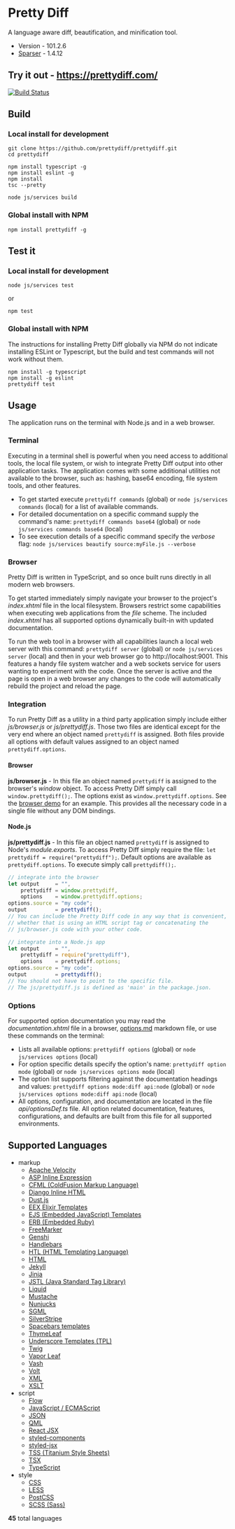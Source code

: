 # Pretty Diff
A language aware diff, beautification, and minification tool.

* Version - 101.2.6
* [Sparser](https://sparser.io) - 1.4.12

## Try it out - https://prettydiff.com/

[![Build Status](https://semaphoreci.com/api/v1/prettydiff/prettydiff/branches/master/badge.svg)](https://semaphoreci.com/prettydiff/prettydiff)

## Build
### Local install for development
```
git clone https://github.com/prettydiff/prettydiff.git
cd prettydiff

npm install typescript -g
npm install eslint -g
npm install
tsc --pretty

node js/services build
```

### Global install with NPM
```
npm install prettydiff -g
```

## Test it
### Local install for development
```
node js/services test
```
or
```
npm test
```

### Global install with NPM
The instructions for installing Pretty Diff globally via NPM do not indicate installing ESLint or Typescript, but the build and test commands will not work without them.

```
npm install -g typescript
npm install -g eslint
prettydiff test
```

## Usage
The application runs on the terminal with Node.js and in a web browser.

### Terminal
Executing in a terminal shell is powerful when you need access to additional tools, the local file system, or wish to integrate Pretty Diff output into other application tasks.  The application comes with some additional utilities not available to the browser, such as: hashing, base64 encoding, file system tools, and other features.

* To get started execute `prettydiff commands` (global)  or `node js/services commands` (local) for a list of available commands.
* For detailed documentation on a specific command supply the command's name: `prettydiff commands base64` (global) or `node js/services commands base64` (local)
* To see execution details of a specific command specify the *verbose* flag: `node js/services beautify source:myFile.js --verbose`

### Browser
Pretty Diff is written in TypeScript, and so once built runs directly in all modern web browsers.

To get started immediately simply navigate your browser to the project's *index.xhtml* file in the local filesystem.  Browsers restrict some capabilities when executing web applications from the *file* scheme.  The included *index.xhtml* has all supported options dynamically built-in with updated documentation.

To run the web tool in a browser with all capabilities launch a local web server with this command: `prettydiff server` (global) or `node js/services server` (local) and then in your web browser go to http://localhost:9001.  This features a handy file system watcher and a web sockets service for users wanting to experiment with the code.  Once the server is active and the page is open in a web browser any changes to the code will automatically rebuild the project and reload the page.

### Integration
To run Pretty Diff as a utility in a third party application simply include either *js/browser.js* or *js/prettydiff.js*.  Those two files are identical except for the very end where an object named `prettydiff` is assigned.  Both files provide all options with default values assigned to an object named `prettydiff.options`.

#### Browser
**js/browser.js** - In this file an object named `prettydiff` is assigned to the browser's *window* object.  To access Pretty Diff simply call `window.prettydiff();`.  The options exist as `window.prettydiff.options`.  See the [browser demo](tests/browser.html) for an example.  This provides all the necessary code in a single file without any DOM bindings.

#### Node.js
**js/prettydiff.js** - In this file an object named `prettydiff` is assigned to Node's *module.exports*.  To access Pretty Diff simply require the file: `let prettydiff = require("prettydiff");`.  Default options are available as `prettydiff.options`.  To execute simply call `prettydiff();`.

```javascript
// integrate into the browser
let output     = "",
    prettydiff = window.prettydiff,
    options    = window.prettydiff.options;
options.source = "my code";
output         = prettydiff();
// You can include the Pretty Diff code in any way that is convenient,
// whether that is using an HTML script tag or concatenating the
// js/browser.js code with your other code.

// integrate into a Node.js app
let output     = "",
    prettydiff = require("prettydiff"),
    options    = prettydiff.options;
options.source = "my code";
output         = prettydiff();
// You should not have to point to the specific file.
// The js/prettydiff.js is defined as 'main' in the package.json.
```

### Options
For supported option documentation you may read the *documentation.xhtml* file in a browser, [options.md](options.md) markdown file, or use these commands on the terminal:

* Lists all available options: `prettydiff options` (global) or `node js/services options` (local)
* For option specific details specify the option's name: `prettydiff option mode` (global) or `node js/services options mode` (local)
* The option list supports filtering against the documentation headings and values: `prettydiff options mode:diff api:node` (global) or `node js/services options mode:diff api:node` (local)
* All options, configuration, and documentation are located in the file *api/optionsDef.ts* file.  All option related documentation, features, configurations, and defaults are built from this file for all supported environments.

## Supported Languages
- markup
   * [Apache Velocity](https://velocity.apache.org/)
   * [ASP Inline Expression](https://support.microsoft.com/en-us/help/976112/introduction-to-asp-net-inline-expressions-in-the-net-framework)
   * [CFML (ColdFusion Markup Language)](https://www.adobe.com/products/coldfusion-family.html)
   * [Django Inline HTML](https://docs.djangoproject.com/en/2.1/topics/forms/)
   * [Dust.js](https://www.dustjs.com/)
   * [EEX Elixir Templates](https://hexdocs.pm/eex/EEx.html)
   * [EJS (Embedded JavaScript) Templates](https://www.ejs.co/)
   * [ERB (Embedded Ruby)](https://ruby-doc.org/stdlib-1.9.3/libdoc/erb/rdoc/ERB.html)
   * [FreeMarker](https://freemarker.apache.org/)
   * [Genshi](https://genshi.edgewall.org/)
   * [Handlebars](https://handlebarsjs.com/)
   * [HTL (HTML Templating Language)](https://helpx.adobe.com/experience-manager/htl/using/getting-started.html)
   * [HTML](https://www.w3.org/TR/html52/)
   * [Jekyll](https://jekyllrb.com/docs/liquid/)
   * [Jinja](http://jinja.pocoo.org/)
   * [JSTL (Java Standard Tag Library)](https://github.com/eclipse-ee4j/jstl-api)
   * [Liquid](https://shopify.github.io/liquid/)
   * [Mustache](https://mustache.github.io/)
   * [Nunjucks](https://mozilla.github.io/nunjucks/)
   * [SGML](https://www.iso.org/standard/16387.html)
   * [SilverStripe](https://docs.silverstripe.org/en/4/developer_guides/templates/syntax/)
   * [Spacebars templates](http://blazejs.org/guide/spacebars.html)
   * [ThymeLeaf](https://www.thymeleaf.org/doc/tutorials/3.0/usingthymeleaf.html)
   * [Underscore Templates (TPL)](https://underscorejs.org/#template)
   * [Twig](https://twig.symfony.com/)
   * [Vapor Leaf](https://docs.vapor.codes/3.0/leaf/overview/)
   * [Vash](https://github.com/kirbysayshi/vash)
   * [Volt](https://phalcon-php-framework-documentation.readthedocs.io/en/latest/reference/volt.html)
   * [XML](https://www.w3.org/TR/REC-xml/)
   * [XSLT](https://www.w3.org/standards/xml/transformation)
- script
   * [Flow](https://flow.org/)
   * [JavaScript / ECMAScript](https://www.ecma-international.org/publications/files/ECMA-ST/Ecma-262.pdf)
   * [JSON](https://json.org/)
   * [QML](https://doc.qt.io/qt-5/qmlfirststeps.html)
   * [React JSX](https://reactjs.org/docs/introducing-jsx.html)
   * [styled-components](https://www.styled-components.com/)
   * [styled-jsx](https://github.com/zeit/styled-jsx#readme)
   * [TSS (Titanium Style Sheets)](https://docs.appcelerator.com/platform/latest/#!/api/Titanium.UI.TextField)
   * [TSX](https://www.typescriptlang.org/docs/handbook/jsx.html)
   * [TypeScript](https://www.typescriptlang.org/)
- style
   * [CSS](https://www.w3.org/Style/CSS/#news)
   * [LESS](http://lesscss.org/)
   * [PostCSS](https://postcss.org/)
   * [SCSS (Sass)](https://sass-lang.com/)

**45** total languages
